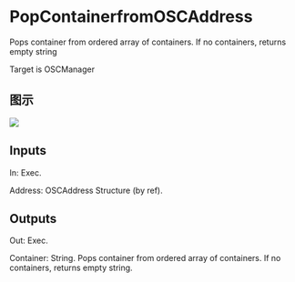 # PopContainerfromOSCAddress

Pops container from ordered array of containers. If no containers, returns empty string

Target is OSCManager

## 图示

![]($-20221218-18061693.png)

## Inputs

In: Exec.

Address: OSCAddress Structure (by ref).  

## Outputs

Out: Exec.

Container: String. Pops container from ordered array of containers. If no containers, returns empty string.

